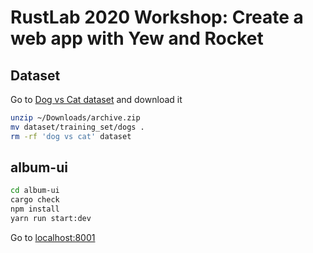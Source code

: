 # RustLab 2020 Workshop: Create a web app with Yew and Rocket

## Dataset

Go to [Dog vs Cat dataset](https://www.kaggle.com/chetankv/dogs-cats-images) and
download it

```sh
unzip ~/Downloads/archive.zip
mv dataset/training_set/dogs .
rm -rf 'dog vs cat' dataset
```

## album-ui

```sh
cd album-ui
cargo check
npm install
yarn run start:dev
```

Go to [localhost:8001](http://localhost:8001/)

